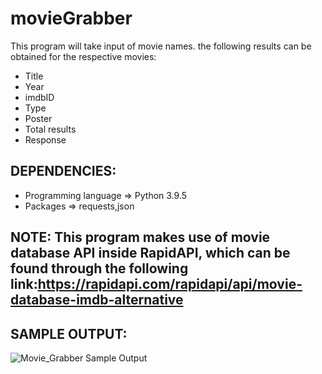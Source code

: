 # movieGrabber

This program will take input of movie names.
the following results can be obtained for the respective movies:

* Title
* Year
* imdbID
* Type
* Poster
* Total results
* Response

## DEPENDENCIES:
* Programming language => Python 3.9.5
* Packages => requests,json

## NOTE: This program makes use of movie database API inside RapidAPI, which can be found through the following link:https://rapidapi.com/rapidapi/api/movie-database-imdb-alternative

## SAMPLE OUTPUT:
![Movie_Grabber Sample Output](https://www.dropbox.com/s/x62sea3gbldqnau/Movie_Grabber.png?dl=0)

